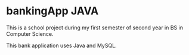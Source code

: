 # bankingApp JAVA

This is a school project during my first semester of second year in BS in Computer Science. 

This bank application uses Java and MySQL.
